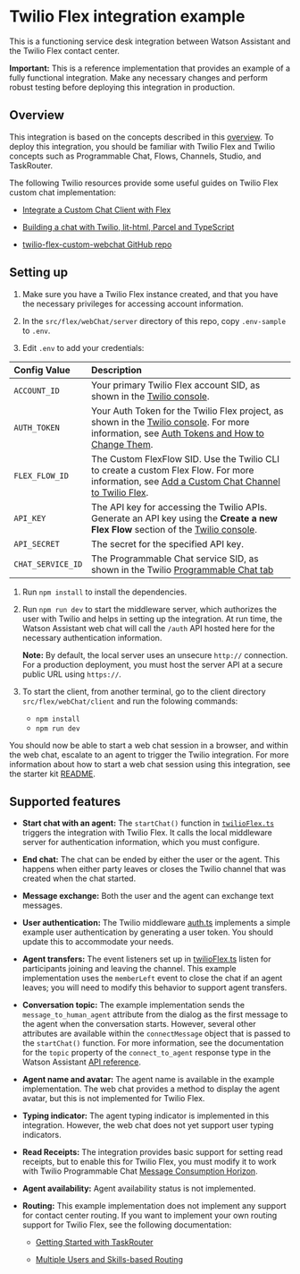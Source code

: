 # Twilio Flex integration example

This is a functioning service desk integration between Watson Assistant and the Twilio Flex contact center.

**Important:**  This is a reference implementation that provides an example of a fully functional integration. Make any necessary changes and perform robust testing before deploying this integration in production.

## Overview

This integration is based on the concepts described in this [overview](https://www.twilio.com/blog/add-custom-chat-channel-twilio-flex). To deploy this integration, you should be familiar with Twilio Flex and Twilio concepts such as Programmable Chat, Flows, Channels, Studio, and TaskRouter.

The following Twilio resources provide some useful guides on Twilio Flex custom chat implementation:

- [Integrate a Custom Chat Client with Flex](https://www.twilio.com/docs/flex/developer/messaging-orchestration/integrate-custom-chat-client)

- [Building a chat with Twilio, lit-html, Parcel and TypeScript](https://www.twilio.com/blog/2018/05/building-a-chat-with-twilio-lit.html-parcel-and-typescript.html)

- [twilio-flex-custom-webchat GitHub repo](https://github.com/vernig/twilio-flex-custom-webchat)

## Setting up

1. Make sure you have a Twilio Flex instance created, and that you have the necessary privileges for accessing account information.

1. In the `src/flex/webChat/server` directory of this repo, copy `.env-sample` to `.env`.

1. Edit `.env` to add your credentials:

| Config Value  | Description |
| :-------------  |:------------- |
`ACCOUNT_ID` | Your primary Twilio Flex account SID, as shown in the [Twilio console](https://www.twilio.com/console/project/settings).
`AUTH_TOKEN` | Your Auth Token for the Twilio Flex project, as shown in the [Twilio console](https://www.twilio.com/console/project/settings). For more information, see [Auth Tokens and How to Change Them](https://support.twilio.com/hc/en-us/articles/223136027-Auth-Tokens-and-How-to-Change-Them).
`FLEX_FLOW_ID` | The Custom FlexFlow SID. Use the Twilio CLI to create a custom Flex Flow. For more information, see [Add a Custom Chat Channel to Twilio Flex](https://www.twilio.com/blog/add-custom-chat-channel-twilio-flex).
`API_KEY` | The API key for accessing the Twilio APIs. Generate an API key using the **Create a new Flex Flow** section of the [Twilio console](https://www.twilio.com/console/project/api-keys).
`API_SECRET` | The secret for the specified API key.
`CHAT_SERVICE_ID` | The Programmable Chat service SID, as shown in the Twilio [Programmable Chat tab](https://www.twilio.com/console/chat/services)

1. Run `npm install` to install the dependencies.

1. Run `npm run dev` to start the middleware server, which authorizes the user with Twilio and helps in setting up the integration. At run time, the Watson Assistant web chat will call the `/auth` API hosted here for the necessary authentication information.

    **Note:** By default, the local server uses an unsecure `http://` connection. For a production deployment, you must host the server API at a secure public URL using `https://`.

1. To start the client, from another terminal, go to the client directory `src/flex/webChat/client` and run the folowing commands:
    - `npm install`
    - `npm run dev`

You should now be able to start a web chat session in a browser, and within the web chat, escalate to an agent to trigger the Twilio integration. For more information about how to start a web chat session using this integration, see the starter kit [README](../../../README.md#development).

## Supported features

- **Start chat with an agent:** The `startChat()` function in [`twilioFlex.ts`](../../serviceDesks/twilio/twilioFlex.ts) triggers the integration with Twilio Flex. It calls the local middleware server for authentication information, which you must configure.

- **End chat:** The chat can be ended by either the user or the agent. This happens when either party leaves or closes the Twilio channel that was created when the chat started.

- **Message exchange:** Both the user and the agent can exchange text messages.

- **User authentication:** The Twilio middleware [auth.ts](./src/routes/auth.ts) implements a simple example user authentication by generating a user token. You should update this to accommodate your needs.

- **Agent transfers:** The event listeners set up in [twilioFlex.ts](../../serviceDesks/twilio/twilioFlex.ts) listen for participants joining and leaving the channel. This example implementation uses the `memberLeft` event to close the chat if an agent leaves; you will need to modify this behavior to support agent transfers.

- **Conversation topic:** The example implementation sends the `message_to_human_agent` attribute from the dialog as the first message to the agent when the conversation starts. However, several other attributes are available within the `connectMessage` object that is passed to the `startChat()` function. For more information, see the documentation for the `topic` property of the `connect_to_agent` response type in the Watson Assistant [API reference](https://cloud.ibm.com/apidocs/assistant/assistant-v2#message).

- **Agent name and avatar:** The agent name is available in the example implementation. The web chat provides a method to display the agent avatar, but this is not implemented for Twilio Flex.

- **Typing indicator:** The agent typing indicator is implemented in this integration. However, the web chat does not yet support user typing indicators.

- **Read Receipts:** The integration provides basic support for setting read receipts, but to enable this for Twilio Flex, you must modify it to work with Twilio Programmable Chat [Message Consumption Horizon](https://www.twilio.com/docs/chat/consumption-horizon).

- **Agent availability:** Agent availability status is not implemented.

- **Routing:** This example implementation does not implement any support for contact center routing. If you want to implement your own routing support for Twilio Flex, see the following documentation:

  - [Getting Started with TaskRouter](https://www.twilio.com/docs/flex/developer/routing)

  - [Multiple Users and Skills-based Routing](https://www.twilio.com/docs/flex/developer/routing)
